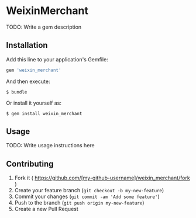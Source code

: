 # WeixinMerchant

TODO: Write a gem description

## Installation

Add this line to your application's Gemfile:

```ruby
gem 'weixin_merchant'
```

And then execute:

    $ bundle

Or install it yourself as:

    $ gem install weixin_merchant

## Usage

TODO: Write usage instructions here

## Contributing

1. Fork it ( https://github.com/[my-github-username]/weixin_merchant/fork )
2. Create your feature branch (`git checkout -b my-new-feature`)
3. Commit your changes (`git commit -am 'Add some feature'`)
4. Push to the branch (`git push origin my-new-feature`)
5. Create a new Pull Request
